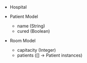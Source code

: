 - Hospital

- Patient Model
  - name (String)
  - cured (Boolean)

- Room Model
  - capitacity (Integer)
  - patients ([] -> Patient instances)
